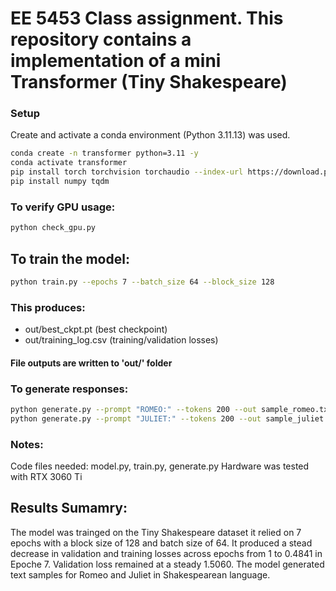 # EE 5453 Class assignment. This repository contains a implementation of a mini Transformer (Tiny Shakespeare) 

### Setup
Create and activate a conda environment (Python 3.11.13) was used.
```bash
conda create -n transformer python=3.11 -y
conda activate transformer
pip install torch torchvision torchaudio --index-url https://download.pytorch.org/whl/cu124
pip install numpy tqdm
```

### To verify GPU usage: 
```bash
python check_gpu.py
```

## To train the model: 
```bash
python train.py --epochs 7 --batch_size 64 --block_size 128
```
### This produces:
* out/best_ckpt.pt (best checkpoint)
* out/training_log.csv (training/validation losses)
#### File outputs are written to 'out/' folder

### To generate responses:
```bash
python generate.py --prompt "ROMEO:" --tokens 200 --out sample_romeo.txt \n
python generate.py --prompt "JULIET:" --tokens 200 --out sample_juliet.txt
```

### Notes:
Code files needed: model.py, train.py, generate.py
Hardware was tested with RTX 3060 Ti

## Results Sumamry:
The model was trainged on the Tiny Shakespeare dataset it relied on 7 epochs with a block size of 128 and batch size of 64. It produced a stead decrease in validation and training losses across epochs from 1 to 0.4841 in Epoche 7. Validation loss remained at a steady 1.5060. The model generated text samples for Romeo and Juliet in Shakespearean language. 



